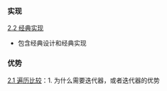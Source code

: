 ### 实现
[2.2 经典实现](Projects/设计模式/23经典设计模式/行为型/迭代器模式/2.2%20经典实现.md)
- 包含经典设计和经典实现

### 优势
[2.1 遍历比较](Projects/设计模式/23经典设计模式/行为型/迭代器模式/2.1%20遍历比较.md)：1. 为什么需要迭代器，或者迭代器的优势
